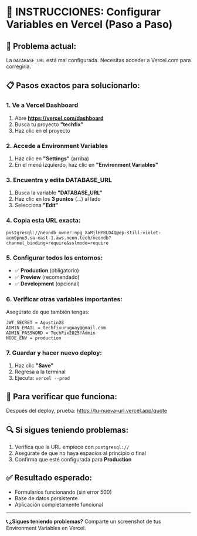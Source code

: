 # 🔧 INSTRUCCIONES: Configurar Variables en Vercel (Paso a Paso)

## 🎯 Problema actual:
La `DATABASE_URL` está mal configurada. Necesitas acceder a Vercel.com para corregirla.

## 📋 Pasos exactos para solucionarlo:

### 1. Ve a Vercel Dashboard
1. Abre **https://vercel.com/dashboard**
2. Busca tu proyecto **"techfix"**
3. Haz clic en el proyecto

### 2. Accede a Environment Variables
1. Haz clic en **"Settings"** (arriba)
2. En el menú izquierdo, haz clic en **"Environment Variables"**

### 3. Encuentra y edita DATABASE_URL
1. Busca la variable **"DATABASE_URL"**
2. Haz clic en los **3 puntos** (...) al lado
3. Selecciona **"Edit"**

### 4. Copia esta URL exacta:
```
postgresql://neondb_owner:npg_XaMjlHY8LD4Q@ep-still-violet-acm0pnu3.sa-east-1.aws.neon.tech/neondb?channel_binding=require&sslmode=require
```

### 5. Configurar todos los entornos:
- ✅ **Production** (obligatorio)
- ✅ **Preview** (recomendado)
- ✅ **Development** (opcional)

### 6. Verificar otras variables importantes:
Asegúrate de que también tengas:

```
JWT_SECRET = Agustin28
ADMIN_EMAIL = techfixuruguay@gmail.com
ADMIN_PASSWORD = TechFix2025!Admin
NODE_ENV = production
```

### 7. Guardar y hacer nuevo deploy:
1. Haz clic **"Save"**
2. Regresa a la terminal
3. Ejecuta: `vercel --prod`

## 🧪 Para verificar que funciona:
Después del deploy, prueba: https://tu-nueva-url.vercel.app/quote

## 🔍 Si sigues teniendo problemas:
1. Verifica que la URL empiece con `postgresql://`
2. Asegúrate de que no haya espacios al principio o final
3. Confirma que esté configurada para **Production**

## ✅ Resultado esperado:
- Formularios funcionando (sin error 500)
- Base de datos persistente
- Aplicación completamente funcional

---
**📞 ¿Sigues teniendo problemas?** Comparte un screenshot de tus Environment Variables en Vercel.
